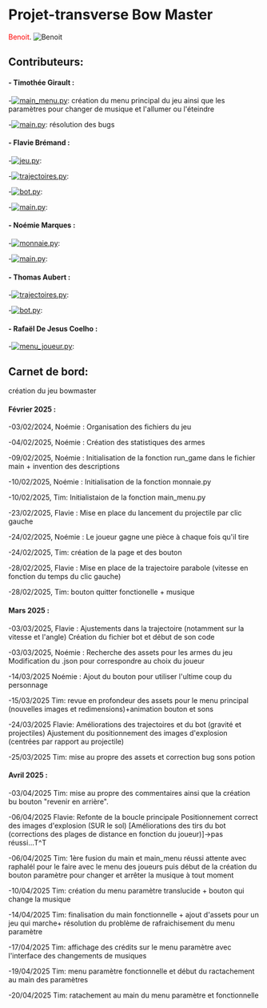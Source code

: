 # Projet-transverse Bow Master
<span style="color:red">Benoit</span>.
![Benoit](https://img.shields.io/badge/Benoit-red)
## Contributeurs:
#### - Timothée Girault :

-[![main_menu.py](https://img.shields.io/badge/main_menu-blue)](main_menu.py): création du menu principal du jeu ainsi que les paramètres pour changer de musique et l'allumer ou l'éteindre

-[![main.py](https://img.shields.io/badge/main-red)](main.py): résolution des bugs

#### - Flavie Brémand :

-[![jeu.py](https://img.shields.io/badge/jeu-green)](jeu.py):

-[![trajectoires.py](https://img.shields.io/badge/trajectoire.py-green)](trajectoires.py):

-[![bot.py](https://img.shields.io/badge/jeu-green)](bot.py):

-[![main.py](https://img.shields.io/badge/main-red)](main.py):

#### - Noémie Marques :

-[![monnaie.py](https://img.shields.io/badge/monnaie-purple)](monnaie.py):

-[![main.py](https://img.shields.io/badge/main-red)](main.py):

#### - Thomas Aubert :

-[![trajectoires.py](https://img.shields.io/badge/trajectoire.py-green)](trajectoires.py):

-[![bot.py](https://img.shields.io/badge/bot-green)](bot.py):


#### - Rafaël De Jesus Coelho :

-[![menu_joueur.py](https://img.shields.io/badge/menu_joueur-blue)](menu_joueur.py):

## Carnet de bord:
création du jeu bowmaster

#### Février 2025 :

-03/02/2024, Noémie : Organisation des fichiers du jeu 

-04/02/2025, Noémie : Création des statistiques des armes 

-09/02/2025, Noémie : Initialisation de la fonction run_game dans le fichier main + invention des descriptions

-10/02/2025, Noémie : Initialisation de la fonction monnaie.py

-10/02/2025, Tim: Initialistaion de la fonction main_menu.py

-23/02/2025, Flavie : Mise en place du lancement du projectile par clic gauche

-24/02/2025, Noémie : Le joueur gagne une pièce à chaque fois qu'il tire

-24/02/2025, Tim: création de la page et des bouton

-28/02/2025, Flavie : Mise en place de la trajectoire parabole (vitesse en fonction du temps du clic gauche)

-28/02/2025, Tim: bouton quitter fonctionelle + musique

#### Mars 2025 :

-03/03/2025, Flavie : Ajustements dans la trajectoire (notamment sur la vitesse et l'angle)
                      Création du fichier bot et début de son code

-03/03/2025, Noémie : Recherche des assets pour les armes du jeu
                      Modification du .json pour correspondre au choix du joueur

-14/03/2025 Noémie : Ajout du bouton pour utiliser l'ultime coup du personnage 

-15/03/2025 Tim: revue en profondeur des assets pour le menu principal (nouvelles images et redimensions)+animation bouton et sons

-24/03/2025 Flavie: Améliorations des trajectoires et du bot (gravité et projectiles)
                    Ajustement du positionnement des images d'explosion (centrées par rapport au projectile)

-25/03/2025 Tim: mise au propre des assets et correction bug sons potion

#### Avril 2025 :

-03/04/2025 Tim: mise au propre des commentaires ainsi que la création bu bouton "revenir en arrière".

-06/04/2025 Flavie: Refonte de la boucle principale
                    Positionnement correct des images d'explosion (SUR le sol)
                    [Améliorations des tirs du bot (corrections des plages de distance en fonction du joueur)]->pas réussi...T^T

-06/04/2025 Tim: 1ère fusion du main et main_menu réussi attente avec raphalél pour le faire avec le menu des joueurs puis début de la création du bouton paramètre pour changer et arrêter la musique à tout moment

-10/04/2025 Tim: création du menu paramètre translucide + bouton qui change la musique

-14/04/2025 Tim: finalisation du main fonctionnelle + ajout d'assets pour un jeu qui marche+ résolution du problème de rafraichisement du menu paramètre

-17/04/2025 Tim: affichage des crédits sur le menu paramètre avec l'interface des changements de musiques

-19/04/2025 Tim: menu paramètre fonctionnelle et début du ractachement au main des paramètres

-20/04/2025 Tim: ratachement au main du menu paramètre et fonctionnelle
